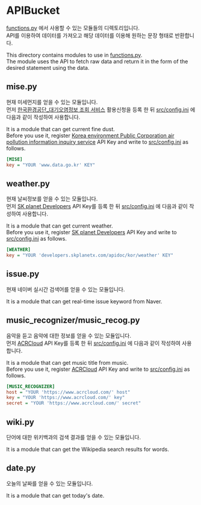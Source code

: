 # APIBucket
[functions.py](https://github.com/CNUPiedPiper/HARU/blob/master/src/functions.py) 에서 사용할 수 있는 모듈들의 디렉토리입니다. <br>
API를 이용하여 데이터를 가져오고 해당 데이터를 이용해 원하는 문장 형태로 반환합니다. 

This directory contains modules to use in [functions.py](https://github.com/CNUPiedPiper/HARU/blob/master/src/functions.py).<br>
The module uses the API to fetch raw data and return it in the form of the desired statement using the data.

## mise.py
현재 미세먼지를 얻을 수 있는 모듈입니다.<br>
먼저 [한국환경공단_대기오염정보 조회 서비스](https://www.data.go.kr/dataset/15000581/openapi.do) 활용신청을 등록 한 뒤
[src/config.ini](https://github.com/CNUPiedPiper/HARU/blob/master/src/config.ini) 에 다음과 같이 작성하여 사용합니다.

It is a module that can get current fine dust.<br>
Before you use it, register [Korea environment Public Corporation air pollution information inquiry service](https://www.data.go.kr/dataset/15000581/openapi.do) API Key and write to [src/config.ini](https://github.com/CNUPiedPiper/HARU/blob/master/src/config.ini) as follows.
``` ini
[MISE]
key = "YOUR 'www.data.go.kr' KEY" 
```


## weather.py
현재 날씨정보를 얻을 수 있는 모듈입니다.<br>
먼저 [SK planet Developers](https://developers.skplanetx.com/apidoc/kor/weather/) API Key를 등록 한 뒤 [src/config.ini](https://github.com/CNUPiedPiper/HARU/blob/master/src/config.ini) 에 다음과 같이 작성하여 사용합니다.

It is a module that can get current weather.<br> 
Before you use it, register [SK planet Developers](https://developers.skplanetx.com/apidoc/kor/weather/) API Key and write to [src/config.ini](https://github.com/CNUPiedPiper/HARU/blob/master/src/config.ini) as follows.
``` ini
[WEATHER]
key = "YOUR 'developers.skplanetx.com/apidoc/kor/weather' KEY"
```


## issue.py
현재 네이버 실시간 검색어를 얻을 수 있는 모듈입니다. 

It is a module that can get real-time issue keyword from Naver.


## music_recognizer/music_recog.py
음악을 듣고 음악에 대한 정보를 얻을 수 있는 모듈입니다.<br>
먼저 [ACRCloud](https://www.acrcloud.com/) API Key를 등록 한 뒤 [src/config.ini](https://github.com/CNUPiedPiper/HARU/blob/master/src/config.ini) 에 다음과 같이 작성하여 사용합니다.

It is a module that can get music title from music.<br>
Before you use it, register [ACRCloud](https://www.acrcloud.com/) API Key and write to [src/config.ini](https://github.com/CNUPiedPiper/HARU/blob/master/src/config.ini) as follows.
``` ini
[MUSIC_RECOGNIZER]
host = "YOUR 'https://www.acrcloud.com/' host"
key = "YOUR 'https://www.acrcloud.com/' key"
secret = "YOUR 'https://www.acrcloud.com/' secret"
```


## wiki.py
단어에 대한 위키백과의 검색 결과를 얻을 수 있는 모듈입니다.<br>

It is a module that can get the Wikipedia search results for words.


## date.py
오늘의 날짜를 얻을 수 있는 모듈입니다.<br>

It is a module that can get today's date.
